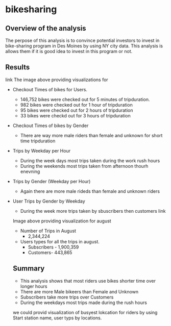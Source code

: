 # bikesharing

## Overview of the analysis
 The perpose of this analysis is to convince potential investors to invest in bike-sharing program in Des Moines by using NY city data. This analysis is allows them if it is good
 idea to invest in this program or not.
 
 ## Results
 link
 The image above providing visualizations for  
  - Checkout Times of bikes for Users.  
      - 146,752 bikes were checked out for 5 minutes of tripduration.
      - 982 bikes were checked out for 1 hour of tripduration
      - 95 bikes were checked out for 2 hours of tripduration
      - 33 bikes were checkd out for 3 hours of tripduration        
  - Checkout Times of bikes by Gender
      - There are way more male riders than female and unknown for short time tripduration      
  - Trips by Weekday per Hour
      - During the week days most trips taken during the work rush hours
      - During the weekends most trips taken from afternoon thourh enevning
  - Trips by Gender (Weekday per Hour)
      - Again there are more male rideds than female and unknown riders      
  - User Trips by Gender by Weekday
      - During the week more trips taken by sbuscribers then customers
      link
      
    Image above providing visualization for august
    - Number of Trips in August
        - 2,344,224
    - Users types for all the trips in august.
        - Subscribers - 1,900,359
        - Customers- 443,865
        
    ## Summary
      - This analysis shows that most riders use bikes shorter time over longer hours
      - There are more Male bikeers than Female and Unknown
      - Subscribers take more trips over Customers
      - During the weekdays most trips made during the rush hours
      
      we could provid visualization of busyest lokcation for riders by using Start station name, user typs by locations. 
      
      
      
      
      
      
      
    
    
   
   
      
    
        
    
